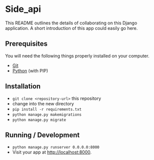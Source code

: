 # Side_api

This README outlines the details of collaborating on this Django application.
A short introduction of this app could easily go here.

## Prerequisites

You will need the following things properly installed on your computer.

* [Git](http://git-scm.com/)
* [Python](https://www.python.org/) (with PIP)

## Installation

* `git clone <repository-url>` this repository
* change into the new directory
* `pip install -r requirements.txt`
* `python manage.py makemigrations`
* `python manage.py migrate`

## Running / Development

* `python manage.py runserver 0.0.0.0:8000`
* Visit your app at [http://localhost:8000](http://localhost:8000).